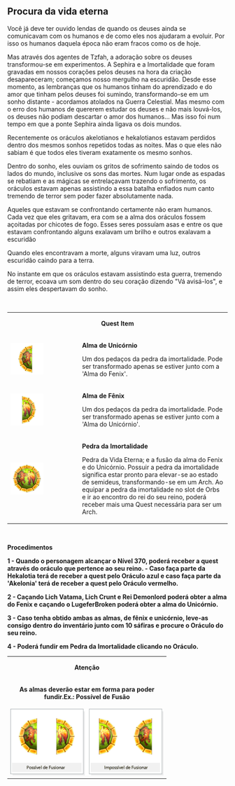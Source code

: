 ## Procura da vida eterna

<html>
  <head>
    <meta charset="utf-8" />
    <meta name="viewport" content="width=device-width" />
  </head>
  <body>
<p>Você já deve ter ouvido lendas de quando os deuses ainda se comunicavam com os humanos e de como eles nos ajudaram a evoluir. Por isso os humanos daquela época não eram fracos como os de hoje.</p>
<p>Mas através dos agentes de Tzfah, a adoração sobre os deuses transformou-se em experimentos. A Sephira e a Imortalidade que foram gravadas em nossos corações pelos deuses na hora da criação desapareceram; começamos nosso mergulho na escuridão. Desde esse momento, as lembranças que os humanos tinham do aprendizado e do amor que tinham pelos deuses foi sumindo, transformando-se em um sonho distante - acordamos atolados na Guerra Celestial. Mas mesmo com o erro dos humanos de quererem estudar os deuses e não mais louvá-los, os deuses não podiam descartar o amor dos humanos... Mas isso foi num tempo em que a ponte Sephira ainda ligava os dois mundos. </p>
<p>Recentemente os oráculos akelotianos e hekalotianos estavam perdidos dentro dos mesmos sonhos repetidos todas as noites. Mas o que eles não sabiam é que todos eles tiveram exatamente os mesmo sonhos.</p>
<p>Dentro do sonho, eles ouviam os gritos de sofrimento saindo de todos os lados do mundo, inclusive os sons das mortes. Num lugar onde as espadas se rebatiam e as mágicas se entrelaçavam trazendo o sofrimento, os oráculos estavam apenas assistindo a essa batalha enfiados num canto tremendo de terror sem poder fazer absolutamente nada.</p>
<p>Aqueles que estavam se confrontando certamente não eram humanos. Cada vez que eles gritavam, era com se a alma dos oráculos fossem açoitadas por chicotes de fogo. Esses seres possuíam asas e entre os que estavam confrontando alguns exalavam um brilho e outros exalavam a escuridão</p>
<p>Quando eles encontravam a morte, alguns viravam uma luz, outros escuridão caindo para a terra.</p>
<p>No instante em que os oráculos estavam assistindo esta guerra, tremendo de terror, ecoava um som dentro do seu coração dizendo "Vá avisá-los", e assim eles despertavam do sonho.</p>
<br>
<table border="0" cellpadding="0" cellspacing="0"> 
	<tr>
		<td colspan="2" align="center"><p><strong>Quest Item</strong></p></td>			
	</tr>		
	<tr>
		<td width="150px"><img src="./Quests-Especiais-files/Procura-da-Vida-Eterna-files/wyd_img_procura-da-vida-eterna-1.gif"></td>
		<td><p><strong>Alma de Unicórnio</strong></p> 
			<p>Um dos pedaços da pedra da imortalidade. Pode ser transformado apenas se estiver junto com a 'Alma do Fenix'.</p>
		</td>
	</tr>
	<tr>
		<td width="150px"><img src="./Quests-Especiais-files/Procura-da-Vida-Eterna-files/wyd_img_procura-da-vida-eterna-2.gif"></td>
		<td><p><strong>Alma de Fênix</strong></p> 
			<p>Um dos pedaços da pedra da imortalidade. Pode ser transformado apenas se estiver junto com a 'Alma do Unicórnio'.</p>
		</td>
	</tr>
	<tr>
		<td width="150px"><img src="./Quests-Especiais-files/Procura-da-Vida-Eterna-files/wyd_img_procura-da-vida-eterna-3.gif"></td>
		<td><p><strong>Pedra da Imortalidade</strong></p> 
			<p>Pedra da Vida Eterna; e a fusão da alma do Fenix e do Unicórnio. Possuir a pedra da imortalidade significa estar pronto para elevar-se ao estado de semideus, transformando-se em um Arch. Ao equipar a pedra da imortalidade no slot de Orbs e ir ao encontro do rei do seu reino, poderá receber mais uma Quest necessária para ser um Arch.</p>
		</td>
	</tr>
</table>
<br>
<p><strong>Procedimentos<strong></p>
<p>1 - Quando o personagem alcançar o Nível 370, poderá receber a quest através do oráculo que pertence ao seu reino.
- Caso faça parte da Hekalotia terá de receber a quest pelo Oráculo azul e caso faça parte da 'Akelonia' terá de receber a quest pelo Oráculo vermelho.</p>
<p>2 - Caçando Lich Vatama, Lich Crunt e Rei Demonlord poderá obter a alma do Fenix e caçando o LugeferBroken poderá obter a alma do Unicórnio.</p>
<p>3 - Caso tenha obtido ambas as almas, de fênix e unicórnio, leve-as consigo dentro do inventário junto com 10 sáfiras e procure o Oráculo do seu reino.</p>
<p>4 - Poderá fundir em Pedra da Imortalidade clicando no Oráculo.</p>
<table border="0" cellpadding="0" cellspacing="0"> 
	<tr>
		<td align="center"><p><strong>Atenção</strong></p></td>			
	</tr>	
	<tr>
		<td align="center"><p>As almas deverão estar em forma para poder fundir.Ex.: Possível de Fusão</p></td>			
	</tr>	
	<tr>
		<td width="350px"><img src="./Quests-Especiais-files/Procura-da-Vida-Eterna-files/wyd_img_procura-da-vida-eterna-4.gif"></td>
	</tr>
</table>
  </body>
</html>

